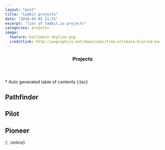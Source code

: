 ```yaml
---
layout: "post"
title: "tadbit projects"
date: "2016-03-02 11:31"
excerpt: "list of tadbit.io projects"
categories: projects
image:
  feature: baltimore-skyline.png
  creditlink: http://wegraphics.net/downloads/free-ultimate-blurred-background-pack/
---
```


<section id="table-of-contents" class="toc">
  <header>
    <h3>Projects</h3>
  </header>
<div id="drawer" markdown="1">
*  Auto generated table of contents
{:toc}
</div>
</section><!-- /#table-of-contents -->

##  Pathfinder
##  Pilot
##  Pioneer



{: .notice}
